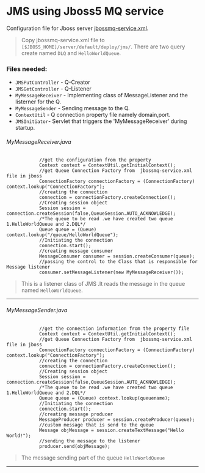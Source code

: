 # JMS using Jboss5 MQ service

Configuration file for Jboss server [jbossmq-service.xml][jboss_cnf].

>Copy jbossmq-service.xml file to` [$JBOSS_HOME]/server/default/deploy/jms/`.
>There are two query create named `DLQ` and `HelloWorldQueue`.

### Files needed:
 - `JMSPutController` - Q-Creator  
 - `JMSGetController` - Q-Listener
 - `MyMessageReceiver` - Implementing class of MessageListener and the listerner for the Q.
 - `MyMessageSender` - Sending message to the Q.
 - `ContextUtil` - Q connection property file namely domain,port.
 - `JMSInitiator`- Servlet that triggers the 'MyMessageReceiver' during startup.
 
###### MyMessageReceiver.java
```
            //get the configuration from the property
			Context context = ContextUtil.getInitialContext();
			//get Queue Connection Factory from  jbossmq-service.xml file in jboss
			ConnectionFactory connectionFactory = (ConnectionFactory) context.lookup("ConnectionFactory");
			//creating the connection
			connection = connectionFactory.createConnection();
			//Creating session object
			Session session = connection.createSession(false,QueueSession.AUTO_ACKNOWLEDGE);
			/*The queue to be read .we have created two queue 1.HelloWorldQueue and 2.DQL*/
			Queue queue = (Queue) context.lookup("/queue/HelloWorldQueue");
			//Initiating the connection
			connection.start();
			//creating message consumer
			MessageConsumer consumer = session.createConsumer(queue);
			//passing the control to the Class that is responsible for Message listener
			consumer.setMessageListener(new MyMessageReceiver());
```
>This is a listener class of JMS .It reads the message 
>in the queue named `HelloWorldQueue`.
- - - - -


###### MyMessageSender.java   

```
        	//get the connection information from the property file
			Context context = ContextUtil.getInitialContext();
			//get Queue Connection Factory from  jbossmq-service.xml file in jboss
			ConnectionFactory connectionFactory = (ConnectionFactory) context.lookup("ConnectionFactory");
			//creating the connection
			connection = connectionFactory.createConnection();
			//Creating session object
			Session session = connection.createSession(false,QueueSession.AUTO_ACKNOWLEDGE);
			/*The queue to be read .we have created two queue 1.HelloWorldQueue and 2.DQL*/
			Queue queue = (Queue) context.lookup(queuename);
			//Initiating the connection
			connection.start();
			//creating message producer
			MessageProducer producer = session.createProducer(queue);
			//custom message that is send to the queue
			Message objMessage = session.createTextMessage("Hello World!");
			//sending the message to the listener
			producer.send(objMessage);
```
>The message sending part of the queue `HelloWorldQueue`

- - - - -


[jboss_cnf]: <https://github.com/soumik-dutta/JMS-JBOSS/blob/master/jbossmq-service.xml>
